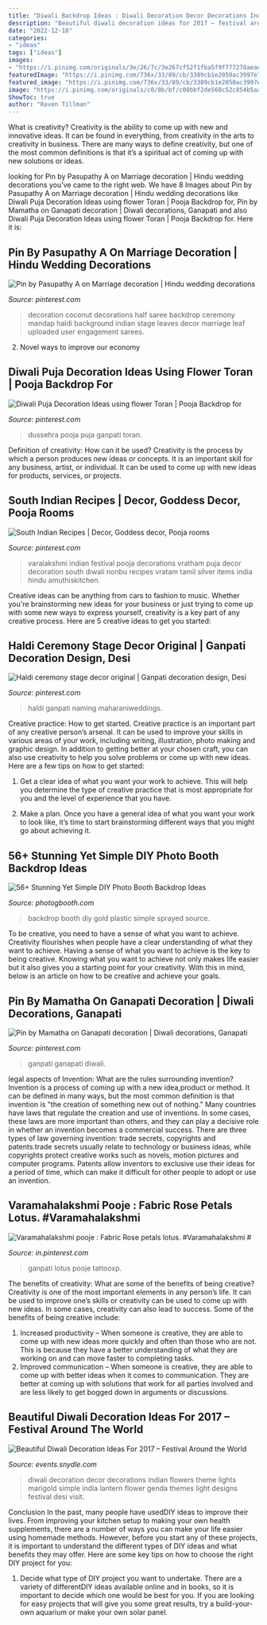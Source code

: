 ```yaml
---
title: "Diwali Backdrop Ideas : Diwali Decoration Decor Decorations Indian Flowers Theme Lights Marigold Simple India Lantern Flower Genda Themes Light Designs Festival Desi Visit"
description: "Beautiful diwali decoration ideas for 2017 – festival around the world"
date: "2022-12-18"
categories:
- "ideas"
tags: ["ideas"]
images:
- "https://i.pinimg.com/originals/3e/26/7c/3e267cf52f1fba5f9f777278aeaedc62.jpg"
featuredImage: "https://i.pinimg.com/736x/33/89/cb/3389cb1e2050ac3997e792e84a4b28a8.jpg"
featured_image: "https://i.pinimg.com/736x/33/89/cb/3389cb1e2050ac3997e792e84a4b28a8.jpg"
image: "https://i.pinimg.com/originals/c0/0b/bf/c00bbf2de568c52c854b5aa8ec844d2f.jpg"
ShowToc: true
author: "Raven Tillman"
---
```



What is creativity?
Creativity is the ability to come up with new and innovative ideas. It can be found in everything, from creativity in the arts to creativity in business. There are many ways to define creativity, but one of the most common definitions is that it’s a spiritual act of coming up with new solutions or ideas.

	

		
looking for Pin by Pasupathy A on Marriage decoration | Hindu wedding decorations you've came to the right web. We have 8 Images about Pin by Pasupathy A on Marriage decoration | Hindu wedding decorations like Diwali Puja Decoration Ideas using flower Toran | Pooja Backdrop for, Pin by Mamatha on Ganapati decoration | Diwali decorations, Ganapati and also Diwali Puja Decoration Ideas using flower Toran | Pooja Backdrop for. Here it is:
		
    
## Pin By Pasupathy A On Marriage Decoration | Hindu Wedding Decorations

<img loading=lazy src="https://i.pinimg.com/originals/4b/20/ac/4b20acb2b9e4a2d08eaf2cdf8245d4f3.jpg" onerror="this.onerror=null;this.src='https://tse1.mm.bing.net/th?id=OIP.Pl6ant7iAFrdqX7bXhlYEwHaLH&amp;pid=15.1';" alt="Pin by Pasupathy A on Marriage decoration | Hindu wedding decorations">

_Source: pinterest.com_

>decoration coconut decorations half saree backdrop ceremony mandap haldi background indian stage leaves decor marriage leaf uploaded user engagement sarees. 

	

2. Novel ways to improve our economy

    
## Diwali Puja Decoration Ideas Using Flower Toran | Pooja Backdrop For

<img loading=lazy src="https://i.pinimg.com/736x/33/89/cb/3389cb1e2050ac3997e792e84a4b28a8.jpg" onerror="this.onerror=null;this.src='https://tse3.mm.bing.net/th?id=OIP.Y5EJboFMEwHeiVuSNRtgsAHaFj&amp;pid=15.1';" alt="Diwali Puja Decoration Ideas using flower Toran | Pooja Backdrop for">

_Source: pinterest.com_

>dussehra pooja puja ganpati toran. 

	

Definition of creativity: How can it be used?
Creativity is the process by which a person produces new ideas or concepts. It is an important skill for any business, artist, or individual. It can be used to come up with new ideas for products, services, or projects.

    
## South Indian Recipes | Decor, Goddess Decor, Pooja Rooms

<img loading=lazy src="https://i.pinimg.com/originals/3e/df/a7/3edfa7584c19dff26409fe67bf6729b5.jpg" onerror="this.onerror=null;this.src='https://tse1.mm.bing.net/th?id=OIP.tuuP3dfd8UczECmjlH8bewHaLJ&amp;pid=15.1';" alt="South Indian Recipes | Decor, Goddess decor, Pooja rooms">

_Source: pinterest.com_

>varalakshmi indian festival pooja decorations vratham puja decor decoration south diwali nonbu recipes vratam tamil silver items india hindu amuthiskitchen. 

	

Creative ideas can be anything from cars to fashion to music. Whether you're brainstorming new ideas for your business or just trying to come up with some new ways to express yourself, creativity is a key part of any creative process. Here are 5 creative ideas to get you started:

    
## Haldi Ceremony Stage Decor Original | Ganpati Decoration Design, Desi

<img loading=lazy src="https://i.pinimg.com/originals/c0/0b/bf/c00bbf2de568c52c854b5aa8ec844d2f.jpg" onerror="this.onerror=null;this.src='https://tse2.mm.bing.net/th?id=OIP.K1TFsrjc0Islj8g_-3wQ_gHaE8&amp;pid=15.1';" alt="Haldi ceremony stage decor original | Ganpati decoration design, Desi">

_Source: pinterest.com_

>haldi ganpati naming maharaniweddings. 

	

Creative practice: How to get started.
Creative practice is an important part of any creative person’s arsenal. It can be used to improve your skills in various areas of your work, including writing, illustration, photo making and graphic design. In addition to getting better at your chosen craft, you can also use creativity to help you solve problems or come up with new ideas. Here are a few tips on how to get started:
1. Get a clear idea of what you want your work to achieve. This will help you determine the type of creative practice that is most appropriate for you and the level of experience that you have.

2. Make a plan. Once you have a general idea of what you want your work to look like, it’s time to start brainstorming different ways that you might go about achieving it.

    
## 56+ Stunning Yet Simple DIY Photo Booth Backdrop Ideas

<img loading=lazy src="http://www.photogbooth.com/wp-content/uploads/photo-booth-backdrop-diy-0006.jpg" onerror="this.onerror=null;this.src='https://tse1.mm.bing.net/th?id=OIP.N57LAShVLz1hAIZtucCe6gHaJ4&amp;pid=15.1';" alt="56+ Stunning Yet Simple DIY Photo Booth Backdrop Ideas">

_Source: photogbooth.com_

>backdrop booth diy gold plastic simple sprayed source. 

	

To be creative, you need to have a sense of what you want to achieve.
Creativity flourishes when people have a clear understanding of what they want to achieve. Having a sense of what you want to achieve is the key to being creative. Knowing what you want to achieve not only makes life easier but it also gives you a starting point for your creativity. With this in mind, below is an article on how to be creative and achieve your goals.

    
## Pin By Mamatha On Ganapati Decoration | Diwali Decorations, Ganapati

<img loading=lazy src="https://i.pinimg.com/originals/3e/26/7c/3e267cf52f1fba5f9f777278aeaedc62.jpg" onerror="this.onerror=null;this.src='https://tse4.mm.bing.net/th?id=OIP.yFob_2hwRk-lnLN9pV4AEwHaJ4&amp;pid=15.1';" alt="Pin by Mamatha on Ganapati decoration | Diwali decorations, Ganapati">

_Source: pinterest.com_

>ganpati ganapati diwali. 

	

legal aspects of Invention: What are the rules surrounding invention?
Invention is a process of coming up with a new idea,product or method. It can be defined in many ways, but the most common definition is that invention is "the creation of something new out of nothing." Many countries have laws that regulate the creation and use of inventions. In some cases, these laws are more important than others, and they can play a decisive role in whether an invention becomes a commercial success.
There are three types of law governing invention: trade secrets, copyrights and patents.trade secrets usually relate to technology or business ideas, while copyrights protect creative works such as novels, motion pictures and computer programs. Patents allow inventors to exclusive use their ideas for a period of time, which can make it difficult for other people to adopt or use an invention.

    
## Varamahalakshmi Pooje : Fabric Rose Petals Lotus. #Varamahalakshmi #

<img loading=lazy src="https://i.pinimg.com/736x/a1/ba/3d/a1ba3d390b7b72137aec4129b37160a2.jpg" onerror="this.onerror=null;this.src='https://tse2.mm.bing.net/th?id=OIP.V2qt5ZYTm6oGCcFtS5mCfgHaJ3&amp;pid=15.1';" alt="Varamahalakshmi pooje : Fabric Rose petals lotus. #Varamahalakshmi #">

_Source: in.pinterest.com_

>ganpati lotus pooje tattooxp. 

	

The benefits of creativity: What are some of the benefits of being creative?
Creativity is one of the most important elements in any person’s life. It can be used to improve one’s skills or creativity can be used to come up with new ideas. In some cases, creativity can also lead to success. Some of the benefits of being creative include: 
1. Increased productivity – When someone is creative, they are able to come up with new ideas more quickly and often than those who are not. This is because they have a better understanding of what they are working on and can move faster to completing tasks. 
2. Improved communication – When someone is creative, they are able to come up with better ideas when it comes to communication. They are better at coming up with solutions that work for all parties involved and are less likely to get bogged down in arguments or discussions. 

    
## Beautiful Diwali Decoration Ideas For 2017 – Festival Around The World

<img loading=lazy src="https://events.snydle.com/files/2017/05/Diwali-decoration-ideas-2017-13.jpg" onerror="this.onerror=null;this.src='https://tse1.mm.bing.net/th?id=OIP.RTNejMX_DBDAAM8yWXhI7wHaLK&amp;pid=15.1';" alt="Beautiful Diwali Decoration Ideas For 2017 – Festival Around the World">

_Source: events.snydle.com_

>diwali decoration decor decorations indian flowers theme lights marigold simple india lantern flower genda themes light designs festival desi visit. 

	

Conclusion
In the past, many people have usedDIY ideas to improve their lives. From improving your kitchen setup to making your own health supplements, there are a number of ways you can make your life easier using homemade methods. However, before you start any of these projects, it is important to understand the different types of DIY ideas and what benefits they may offer. Here are some key tips on how to choose the right DIY project for you:
1. Decide what type of DIY project you want to undertake. There are a variety of differentDIY ideas available online and in books, so it is important to decide which one would be best for you. If you are looking for easy projects that will give you some great results, try a build-your-own aquarium or make your own solar panel.

